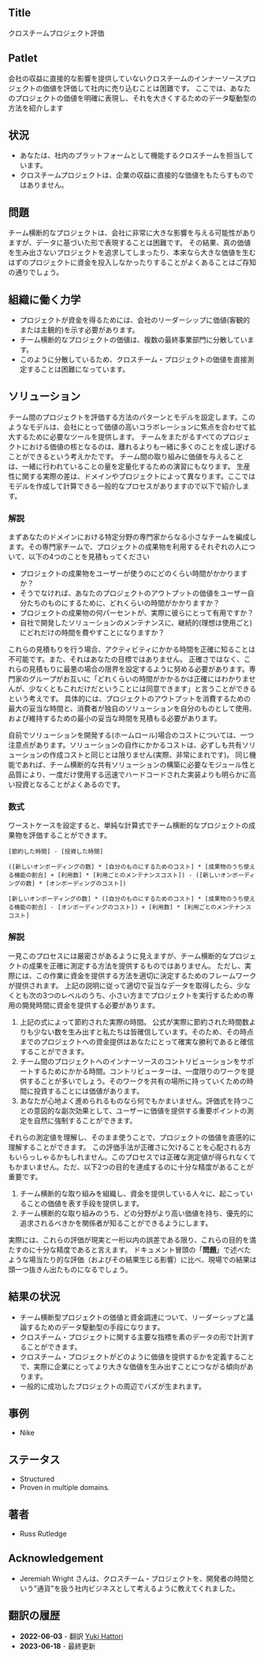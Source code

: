 ## Title

クロスチームプロジェクト評価

## Patlet

会社の収益に直接的な影響を提供していないクロスチームのインナーソースプロジェクトの価値を評価して社内に売り込むことは困難です。
ここでは、あなたのプロジェクトの価値を明確に表現し、それを大きくするためのデータ駆動型の方法を紹介します

## 状況

* あなたは、社内のプラットフォームとして機能するクロスチームを担当しています。
* クロスチームプロジェクトは、企業の収益に直接的な価値をもたらすものではありません。

## 問題

チーム横断的なプロジェクトは、会社に非常に大きな影響を与える可能性がありますが、データに基づいた形で表現することは困難です。
その結果、真の価値を生み出さないプロジェクトを追求してしまったり、本来なら大きな価値を生むはずのプロジェクトに資金を投入しなかったりすることがよくあることはご存知の通りでしょう。

## 組織に働く力学

* プロジェクトが資金を得るためには、会社のリーダーシップに価値(客観的または主観的)を示す必要があります。
* チーム横断的なプロジェクトの価値は、複数の最終事業部門に分散しています。
* このように分散しているため、クロスチーム・プロジェクトの価値を直接測定することは困難になっています。

## ソリューション

チーム間のプロジェクトを評価する方法のパターンとモデルを設定します。このようなモデルは、会社にとって価値の高いコラボレーションに焦点を合わせて拡大するために必要なツールを提供します。
チームをまたがるすべてのプロジェクトにおける価値の核となるのは、離れるよりも一緒に多くのことを成し遂げることができるという考えかたです。 チーム間の取り組みに価値を与えることは、一緒に行われていることの量を定量化するための演習にもなります。
生産性に関する実際の差は、ドメインやプロジェクトによって異なります。ここではモデルを作成して計算できる一般的なプロセスがありますので以下で紹介します。

### 解説

まずあなたのドメインにおける特定分野の専門家からなる小さなチームを編成します。その専門家チームで、プロジェクトの成果物を利用するそれぞれの人について、以下の4つのことを見積もってください

- プロジェクトの成果物をユーザーが使うのにどのくらい時間がかかりますか？
- そうでなければ、あなたのプロジェクトのアウトプットの価値をユーザー自分たちのものにするために、どれくらいの時間がかかりますか？
- プロジェクトの成果物の何パーセントが、実際に彼らにとって有用ですか？
- 自社で開発したソリューションのメンテナンスに、継続的(理想は使用ごと)にどれだけの時間を費やすことになりますか？

これらの見積もりを行う場合、アクティビティにかかる時間を正確に知ることは不可能です。また、それはあなたの目標ではありません。 正確さではなく、これらの見積もりに最悪の場合の限界を設定するように努める必要があります。専門家のグループがお互いに「どれくらいの時間がかかるかは正確にはわかりませんが、少なくともこれだけだということには同意できます」と言うことができるという考えです。 具体的には、プロジェクトのアウトプットを消費するための最大の妥当な時間と、消費者が独自のソリューションを自分のものとして使用、および維持するための最小の妥当な時間を見積もる必要があります。

自前でソリューションを開発する(ホームロール)場合のコストについては、一つ注意点があります。ソリューションの自作にかかるコストは、必ずしも共有ソリューションの作成コストと同じとは限りません(実際、非常にまれです)。 同じ機能であれば、チーム横断的な共有ソリューションの構築に必要なモジュール性と品質により、一度だけ使用する迅速でハードコードされた実装よりも明らかに高い投資となることがよくあるのです。

### 数式

ワーストケースを設定すると、単純な計算式でチーム横断的なプロジェクトの成果物を評価することができます。

```
[節約した時間] - [投資した時間]

([新しいオンボーディングの数] * [自分のものにするためのコスト] * [成果物のうち使える機能の割合] + [利用数] * [利用ごとのメンテナンスコスト]) - ([新しいオンボーディングの数] * [オンボーディングのコスト])

[新しいオンボーディングの数] * ([自分のものにするためのコスト] * [成果物のうち使える機能の割合] - [オンボーディングのコスト]) + [利用数] * [利用ごとのメンテナンスコスト]
```

### 解説

一見このプロセスには厳密さがあるように見えますが、チーム横断的なプロジェクトの成果を正確に測定する方法を提供するものではありません。
ただし、実際には、この作業に資金を提供する方法を適切に決定するためのフレームワークが提供されます。
上記の説明に従って適切で妥当なデータを取得したら、少なくとも次の3つのレベルのうち、小さい方までプロジェクトを実行するための専用の開発時間に資金を提供する必要があります。

1. 上記の式によって節約された実際の時間。 公式が実際に節約された時間数よりも少ない数を生み出すと私たちは皆確信しています。そのため、その時点までのプロジェクトへの資金提供はあなたにとって確実な勝利であると確信することができます。
1. チーム間のプロジェクトへのインナーソースのコントリビューションをサポートするためにかかる時間。コントリビューターは、一度限りのワークを提供することが多いでしょう。そのワークを共有の場所に持っていくための時間に投資することには価値があります。
1. あなたが心地よく進められるものなら何でもかまいません。評価式を持つことの意図的な副次効果として、ユーザーに価値を提供する重要ポイントの測定を自然に強制することができます。

それらの測定値を理解し、そのまま使うことで、プロジェクトの価値を直感的に理解することができます。
この評価手法が正確さに欠けることを心配される方もいらっしゃるかもしれません。このプロセスでは正確な測定値が得られなくてもかまいません。ただ、以下2つの目的を達成するのに十分な精度があることが重要です。

1. チーム横断的な取り組みを組織し、資金を提供している人々に、起こっていることの価値を表す手段を提供します。
1. チーム横断的な取り組みのうち、どの分野がより高い価値を持ち、優先的に追求されるべきかを関係者が知ることができるようにします。

実際には、これらの評価が現実と一桁以内の誤差である限り、これらの目的を満たすのに十分な精度であると言えます。
ドキュメント冒頭の「**問題**」で述べたような場当たり的な評価（およびその結果生じる影響）に比べ、現場での結果は頭一つ抜きん出たものになるでしょう。

## 結果の状況

* チーム横断型プロジェクトの価値と資金調達について、リーダーシップと議論するためのデータ駆動型の手段になります。
* クロスチーム・プロジェクトに関する主要な指標を素のデータの形で計測することができます。
* クロスチーム・プロジェクトがどのように価値を提供するかを定義することで、実際に企業にとってより大きな価値を生み出すことにつながる傾向があります。
* 一般的に成功したプロジェクトの周辺でバズが生まれます。

## 事例

* Nike

## ステータス

* Structured
* Proven in multiple domains.

## 著者

* Russ Rutledge

## Acknowledgement

* Jeremiah Wright さんは、クロスチーム・プロジェクトを、開発者の時間という"通貨"を扱う社内ビジネスとして考えるように教えてくれました。

## 翻訳の履歴

- **2022-06-03** - 翻訳 [Yuki Hattori](https://github.com/yuhattor)
- **2023-06-18** - 最終更新
